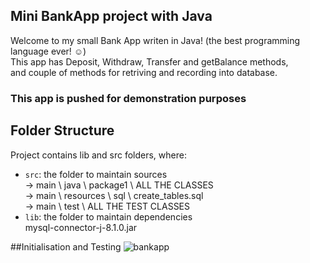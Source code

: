 ## Mini BankApp project with Java

Welcome to my small Bank App writen in Java! (the best programming language ever! ☺)
<br>
This app has Deposit, Withdraw, Transfer and getBalance methods, <br>
and couple of methods for retriving and recording into database.

### This app is pushed for demonstration purposes

## Folder Structure

Project contains lib and src folders, where:

- `src`: the folder to maintain sources <br>
  -> main \ java \ package1 \ ALL THE CLASSES <br>
  -> main \ resources \ sql \ create_tables.sql <br>
  -> main \ test \ ALL THE TEST CLASSES
- `lib`: the folder to maintain dependencies <br>
  mysql-connector-j-8.1.0.jar

##Initialisation and Testing
![bankapp](https://github.com/DataBora/bank-app-java/assets/94956337/567cbccc-5f69-4541-9c8a-ec444d1dcf80)
